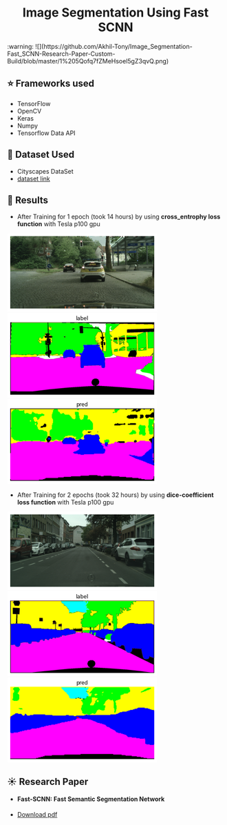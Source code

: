 <h1 align="center">Image Segmentation Using Fast SCNN</h1>
:warning:
![](https://github.com/Akhil-Tony/Image_Segmentation-Fast_SCNN-Research-Paper-Custom-Build/blob/master/1%205Qofq7fZMeHsoel5gZ3qvQ.png)

## :star: Frameworks used
- TensorFlow
- OpenCV
- Keras
- Numpy
- Tensorflow Data API

## :file_folder: Dataset Used
- Cityscapes DataSet
- <a href src="https://www.cityscapes-dataset.com/" >dataset link </a> 

## :key: Results
- After Training for 1 epoch (took 14 hours) by using __cross_entrophy loss function__ with Tesla p100 gpu 

![](https://github.com/Akhil-Tony/Image_Segmentation-Fast_SCNN-Research-Paper-Custom-Build/blob/master/Images/image1.png) 
<br>
![](https://github.com/Akhil-Tony/Image_Segmentation-Fast_SCNN-Research-Paper-Custom-Build/blob/master/Images/label1.png)
<br>
![](https://github.com/Akhil-Tony/Image_Segmentation-Fast_SCNN-Research-Paper-Custom-Build/blob/master/Images/pred1.png)

- After Training for 2 epochs (took 32 hours) by using __dice-coefficient loss function__ with Tesla p100 gpu 

![](https://github.com/Akhil-Tony/Image_Segmentation-Fast_SCNN-Research-Paper-Custom-Build/blob/master/Images/image3.png) 
<br>
![](https://github.com/Akhil-Tony/Image_Segmentation-Fast_SCNN-Research-Paper-Custom-Build/blob/master/Images/label3.png)
<br>
![](https://github.com/Akhil-Tony/Image_Segmentation-Fast_SCNN-Research-Paper-Custom-Build/blob/master/Images/pred3.png)

## :sunny: Research Paper
- <h4> Fast-SCNN: Fast Semantic Segmentation Network </h4>
- <a href="https://arxiv.org/abs/1902.04502">Download pdf</a>
